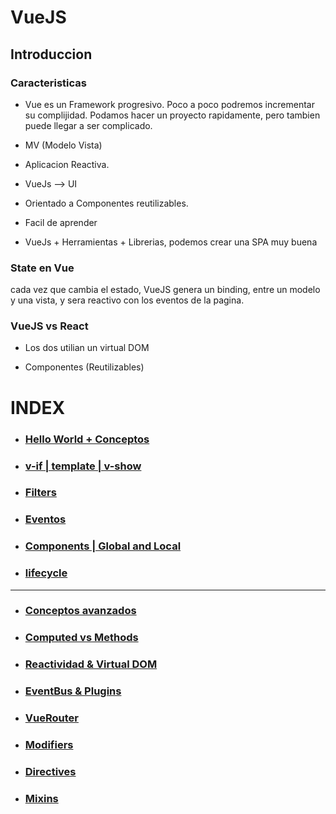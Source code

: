 # VueJS

## Introduccion

### Caracteristicas

- Vue es un Framework progresivo. Poco a poco podremos incrementar su complijidad. Podamos hacer un proyecto rapidamente, pero tambien puede llegar a ser complicado.

- MV (Modelo Vista)

- Aplicacion Reactiva.  

- VueJs --> UI

- Orientado a Componentes reutilizables.

- Facil de aprender

- VueJs + Herramientas + Librerias, podemos crear una SPA muy buena

### State en Vue

cada vez que cambia el estado, VueJS genera un binding, entre un modelo y una vista, y sera reactivo con los eventos de la pagina.

### VueJS vs React

- Los dos utilian un virtual DOM

- Componentes (Reutilizables)

# INDEX

- ### [Hello World + Conceptos](https://github.com/VGamezz19/platzi-course-notes/blob/master/Vue/doc/0-helloWorld.MD)

- ### [v-if | template | v-show](https://github.com/VGamezz19/platzi-course-notes/blob/master/Vue/doc/1-template-If-Show.MD)

- ### [Filters](https://github.com/VGamezz19/platzi-course-notes/blob/master/Vue/doc/2-filters.MD)

- ### [Eventos](https://github.com/VGamezz19/platzi-course-notes/blob/master/Vue/doc/3-eventos.MD)

- ### [Components | Global and Local](https://github.com/VGamezz19/platzi-course-notes/blob/master/Vue/doc/4-components.MD)

- ### [lifecycle](https://github.com/VGamezz19/platzi-course-notes/blob/master/Vue/doc/5-lifecycle.MD)

---

- ### [Conceptos avanzados](https://github.com/VGamezz19/platzi-course-notes/blob/master/Vue/doc/6-conceptosAvanzados.MD)

- ### [Computed vs Methods](https://github.com/VGamezz19/platzi-course-notes/blob/master/Vue/doc/7-computedVSMethods.MD)

- ### [Reactividad & Virtual DOM](https://github.com/VGamezz19/platzi-course-notes/blob/master/Vue/doc/8-Reactividad&VirtualDom.MD)

- ### [EventBus & Plugins](https://github.com/VGamezz19/platzi-course-notes/blob/master/Vue/doc/9-EventBus&Plugins.MD)

- ### [VueRouter](https://github.com/VGamezz19/platzi-course-notes/blob/master/Vue/doc/10-VueRouter.MD)

- ### [Modifiers](https://github.com/VGamezz19/platzi-course-notes/blob/master/Vue/doc/11-Modifiers.MD)

- ### [Directives](https://github.com/VGamezz19/platzi-course-notes/blob/master/Vue/doc/12-Directives.MD)

- ### [Mixins](https://github.com/VGamezz19/platzi-course-notes/blob/master/Vue/doc/13-Mixins.MD)